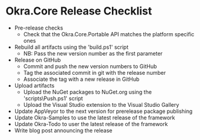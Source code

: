# Okra.Core Release Checklist

* Pre-release checks
  * Check that the Okra.Core.Portable API matches the platform specific ones
* Rebuild all artifacts using the 'build.ps1' script
  * NB: Pass the new version number as the first parameter
* Release on GitHub
  * Commit and push the new version numbers to GitHub
  * Tag the associated commit in git with the release number
  * Associate the tag with a new release in GitHub
* Upload artifacts
  * Upload the NuGet packages to NuGet.org using the 'scripts\Push.ps1' script
  * Upload the Visual Studio extension to the Visual Studio Gallery
* Update AppVeyor to the next version for prerelease package publishing
* Update Okra-Samples to use the latest release of the framework
* Update Okra-Todo to user the latest release of the framework
* Write blog post announcing the release
